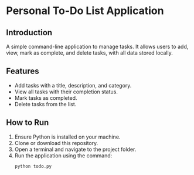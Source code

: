 # Personal To-Do List Application

## Introduction
A simple command-line application to manage tasks. It allows users to add, view, mark as complete, and delete tasks, with all data stored locally.

## Features
- Add tasks with a title, description, and category.
- View all tasks with their completion status.
- Mark tasks as completed.
- Delete tasks from the list.

## How to Run
1. Ensure Python is installed on your machine.
2. Clone or download this repository.
3. Open a terminal and navigate to the project folder.
4. Run the application using the command:
   ```bash
   python todo.py




